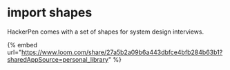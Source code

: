 # import shapes

HackerPen comes with a set of shapes for system design interviews.

{% embed url="https://www.loom.com/share/27a5b2a09b6a443dbfce4bfb284b63b1?sharedAppSource=personal_library" %}

